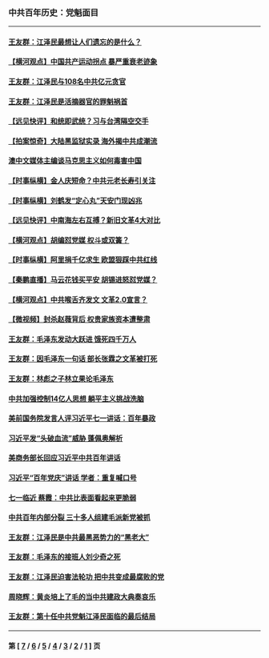 ### 中共百年历史：党魁面目
---
#### [王友群：江泽民最想让人们遗忘的是什么？](../../pages/nf1176107/n13408949.md?12300430) 
#### [【横河观点】中国共产运动拐点 暴严重衰老迹象](../../pages/nf1176107/n13388333.md?12300430) 
#### [王友群：江泽民与108名中共亿元贪官](../../pages/nf1176107/n13352358.md?12300430) 
#### [王友群：江泽民是活摘器官的罪魁祸首](../../pages/nf1176107/n13336903.md?12300430) 
#### [【远见快评】和统即武统？习与台湾隔空交手](../../pages/nf1176107/n13297739.md?12300430) 
#### [【拍案惊奇】大陆黑监狱实录 海外揭中共成潮流](../../pages/nf1176107/n13288853.md?12300430) 
#### [澳中文媒体主编谈马克思主义如何毒害中国](../../pages/nf1176107/n13257387.md?12300430) 
#### [【时事纵横】金人庆短命？中共元老长寿引关注](../../pages/nf1176107/n13217934.md?12300430) 
#### [【时事纵横】刘鹤发“定心丸”天安门现凶兆](../../pages/nf1176107/n13215416.md?12300430) 
#### [【远见快评】中南海左右互搏？新旧文革4大对比](../../pages/nf1176107/n13214745.md?12300430) 
#### [【横河观点】胡编怼党媒 权斗或双簧？](../../pages/nf1176107/n13210864.md?12300430) 
#### [【时事纵横】阿里捐千亿求生 欧盟狠踩中共红线](../../pages/nf1176107/n13206431.md?12300430) 
#### [【秦鹏直播】马云花钱买平安 胡锡进怒怼党媒？](../../pages/nf1176107/n13206392.md?12300430) 
#### [【横河观点】中共喉舌齐发文 文革2.0宣言？](../../pages/nf1176107/n13201248.md?12300430) 
#### [【微视频】封杀赵薇背后 权贵家族资本遭整肃](../../pages/nf1176107/n13197798.md?12300430) 
#### [王友群：毛泽东发动大跃进 饿死四千万人](../../pages/nf1176107/n13177158.md?12300430) 
#### [王友群：因毛泽东一句话 部长张霖之文革被打死](../../pages/nf1176107/n13161711.md?12300430) 
#### [王友群：林彪之子林立果论毛泽东](../../pages/nf1176107/n13128622.md?12300430) 
#### [中共加强控制14亿人思想 躺平主义挑战洗脑](../../pages/nf1176107/n13094299.md?12300430) 
#### [美前国务院发言人评习近平七一讲话：百年暴政](../../pages/nf1176107/n13066986.md?12300430) 
#### [习近平发“头破血流”威胁 蓬佩奥解析](../../pages/nf1176107/n13063604.md?12300430) 
#### [美商务部长回应习近平中共百年讲话](../../pages/nf1176107/n13062903.md?12300430) 
#### [习近平“百年党庆”讲话 学者：重复喊口号](../../pages/nf1176107/n13061411.md?12300430) 
#### [七一临近 蔡霞：中共比表面看起来更脆弱](../../pages/nf1176107/n13056418.md?12300430) 
#### [中共百年内部分裂 三十多人组建毛派新党被抓](../../pages/nf1176107/n13044023.md?12300430) 
#### [王友群：江泽民是中共最黑恶势力的“黑老大”](../../pages/nf1176107/n13022180.md?12300430) 
#### [王友群：毛泽东的接班人刘少奇之死](../../pages/nf1176107/n12991772.md?12300430) 
#### [王友群：江泽民迫害法轮功 把中共变成最腐败的党](../../pages/nf1176107/n12947347.md?12300430) 
#### [周晓辉：黄炎培上了毛的当中共建政大典奏哀乐](../../pages/nf1176107/n12942780.md?12300430) 
#### [王友群：第十任中共党魁江泽民面临的最后结局](../../pages/nf1176107/n12933748.md?12300430) 

---
#### 第 [ [7](./7.md?12300430) / [6](./6.md?12300430) / [5](./5.md?12300430) / [4](./4.md?12300430) / [3](./3.md?12300430) / [2](./2.md?12300430) / [1](./1.md?12300430) ] 页
